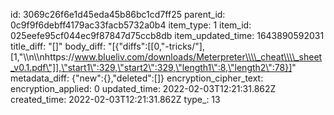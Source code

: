 id: 3069c26f6e1d45eda45b86bc1cd7ff25
parent_id: 0c9f9f6debff4179ac33facb5732a0b4
item_type: 1
item_id: 025eefe95cf044ec9f87847d75ccb8db
item_updated_time: 1643890592031
title_diff: "[]"
body_diff: "[{\"diffs\":[[0,\"-tricks/\"],[1,\"\\\n\\\nhttps://www.blueliv.com/downloads/Meterpreter\\\\_cheat\\\\_sheet_v0.1.pdf\"]],\"start1\":329,\"start2\":329,\"length1\":8,\"length2\":78}]"
metadata_diff: {"new":{},"deleted":[]}
encryption_cipher_text: 
encryption_applied: 0
updated_time: 2022-02-03T12:21:31.862Z
created_time: 2022-02-03T12:21:31.862Z
type_: 13